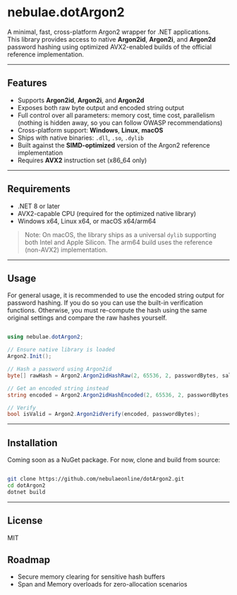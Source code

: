 ﻿# nebulae.dotArgon2

A minimal, fast, cross-platform Argon2 wrapper for .NET applications.  
This library provides access to native **Argon2id**, **Argon2i**, and **Argon2d** password hashing using optimized AVX2-enabled builds of the official reference implementation.

---

## Features

- Supports **Argon2id**, **Argon2i**, and **Argon2d**
- Exposes both raw byte output and encoded string output
- Full control over all parameters: memory cost, time cost, parallelism (nothing is hidden away, so you can follow OWASP recommendations)
- Cross-platform support: **Windows**, **Linux**, **macOS**
- Ships with native binaries: `.dll`, `.so`, `.dylib`
- Built against the **SIMD-optimized** version of the Argon2 reference implementation
- Requires **AVX2** instruction set (x86_64 only)

---

## Requirements

- .NET 8 or later
- AVX2-capable CPU (required for the optimized native library)
- Windows x64, Linux x64, or macOS x64/arm64

> Note: On macOS, the library ships as a universal `dylib` supporting both Intel and Apple Silicon. The arm64 build uses the reference (non-AVX2) implementation.

---

## Usage

For general usage, it is recommended to use the encoded string output for password hashing. If you do so you can use the built-in verification functions. Otherwise, you must re-compute the hash using the same original settings and compare the raw hashes yourself.

```csharp

using nebulae.dotArgon2;

// Ensure native library is loaded
Argon2.Init();

// Hash a password using Argon2id
byte[] rawHash = Argon2.Argon2idHashRaw(2, 65536, 2, passwordBytes, saltBytes, 32);

// Get an encoded string instead
string encoded = Argon2.Argon2idHashEncoded(2, 65536, 2, passwordBytes, saltBytes);

// Verify
bool isValid = Argon2.Argon2idVerify(encoded, passwordBytes);

```

---

## Installation

Coming soon as a NuGet package. For now, clone and build from source:

```bash

git clone https://github.com/nebulaeonline/dotArgon2.git
cd dotArgon2
dotnet build

```

---

## License

MIT

## Roadmap

- Secure memory clearing for sensitive hash buffers
- Span<T> and Memory<T> overloads for zero-allocation scenarios